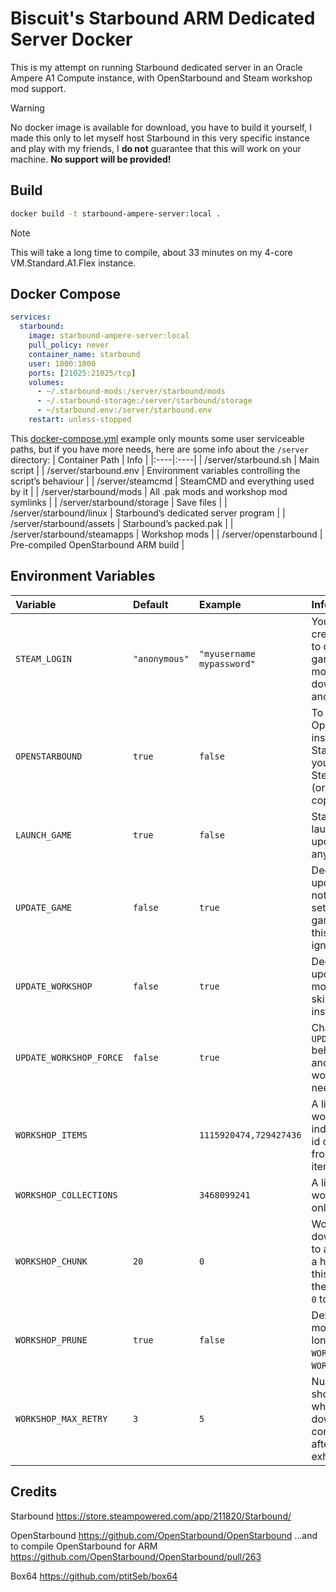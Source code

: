 # Biscuit's Starbound ARM Dedicated Server Docker
This is my attempt on running Starbound dedicated server in an Oracle Ampere A1 Compute instance, with OpenStarbound and Steam workshop mod support.

>[!WARNING]
>No docker image is available for download, you have to build it yourself,
>I made this only to let myself host Starbound in this very specific instance and play with my friends,
>I **do not** guarantee that this will work on your machine.
>**No support will be provided!**

## Build
```bash
docker build -t starbound-ampere-server:local .
```
>[!NOTE]
>This will take a long time to compile, about 33 minutes on my 4-core VM.Standard.A1.Flex instance.

## Docker Compose
```yml
services:
  starbound:
    image: starbound-ampere-server:local
    pull_policy: never
    container_name: starbound
    user: 1000:1000
    ports: [21025:21025/tcp]
    volumes:
      - ~/.starbound-mods:/server/starbound/mods
      - ~/.starbound-storage:/server/starbound/storage
      - ~/starbound.env:/server/starbound.env
    restart: unless-stopped
```

This [docker-compose.yml](/docker-compose.yml) example only mounts some user serviceable paths, but if you have more needs, here are some info about the `/server` directory:
| Container Path | Info |
|:----|:----|
| /server/starbound.sh        | Main script                                                |
| /server/starbound.env       | Environment variables controlling the script’s behaviour   |
| /server/steamcmd            | SteamCMD and everything used by it                         |
| /server/starbound/mods      | All .pak mods and workshop mod symlinks                    |
| /server/starbound/storage   | Save files                                                 |
| /server/starbound/linux     | Starbound’s dedicated server program                       |
| /server/starbound/assets    | Starbound’s packed.pak                                     |
| /server/starbound/steamapps | Workshop mods                                              |
| /server/openstarbound       | Pre-compiled OpenStarbound ARM build                       |

## Environment Variables
| Variable | Default | Example | Info |
|:----|:----|:----|:----|
| `STEAM_LOGIN`           | `"anonymous"` | `"myusername mypassword"` | Your Steam credentials, required to download the game, workshop mods are always downloaded anonymously.                                          |
| `OPENSTARBOUND`         | `true`        | `false`                   | To use OpenStarbound instead of vanilla Starbound, however you still have to use Steam to download (or provide your own copy of) `packed.pak` .  |
| `LAUNCH_GAME`           | `true`        | `false`                   | Starbound will be launched after all update operations (if any) are finished.                                                                    |
| `UPDATE_GAME`           | `false`       | `true`                    | Decides whether to update Starbound or not, if `LAUNCH_GAME` is set to `true` and the game is not found, this option will be ignored.            |
| `UPDATE_WORKSHOP`       | `false`       | `true`                    | Decides whether to update workshop mods or not, whilst skipping already installed mods.                                                          |
| `UPDATE_WORKSHOP_FORCE` | `false`       | `true`                    | Changes `UPDATE_WORKSHOP` behaviour to verify and download every workshop mods if needed.                                                        |
| `WORKSHOP_ITEMS`        |               | `1115920474,729427436`    | A list of Steam workshop ids of individual mods, the id can be obtained from the URL of the item page.                                           |
| `WORKSHOP_COLLECTIONS`  |               | `3468099241`              | A list of Steam workshop ids, but only for collections.                                                                                          |
| `WORKSHOP_CHUNK`        | `20`          | `0`                       | Workshop mods are downloaded in groups to avoid downloading a huge list all at once, this option decides the group size, set to `0` to turn off. |
| `WORKSHOP_PRUNE`        | `true`        | `false`                   | Delete workshop mods that are no longer included in `WORKSHOP_ITEMS` or `WORKSHOP_COLLECTIONS`.                                                  |
| `WORKSHOP_MAX_RETRY`    | `3`           | `5`                       | Number of retries should be performed when there are errors downloading mods, container will exit after all retries are exhausted.               |

## Credits
Starbound
https://store.steampowered.com/app/211820/Starbound/

OpenStarbound
https://github.com/OpenStarbound/OpenStarbound
...and to compile OpenStarbound for ARM
https://github.com/OpenStarbound/OpenStarbound/pull/263

Box64
https://github.com/ptitSeb/box64
